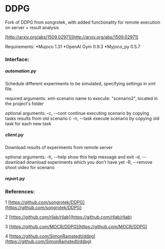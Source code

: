 # DDPG

Fork of DDPG from songrotek, with added functionality for remote execution on server + result analysis

[http://arxiv.org/abs/1509.02971](http://arxiv.org/abs/1509.02971)


Requirements:
*Mujoco 1.31
*OpenAI Gym 0.9.3
*Myjoco_py 0.5.7


### Interface:

##### automation.py

Schedule different experiments to be simulated, specifying settings in xml file.

required arguments:
  xml-scenario name to execute: "scenario2", located in the project's folder

optional arguments:
  -c, --cont      continue executing scenario by copying tasks results from old scenario c
  -n, --task      execute scenario by copying old task for each new task

##### client.py 

Download results of experiments from remote server 

optional arguments:
  -h, --help      show this help message and exit
  -d, --download  download experiments which you don't have yet
  -R, --remove    shoot video for scenario


##### report.py









### References:

1 [https://github.com/songrotek/DDPG](https://github.com/songrotek/DDPG)

2 [https://github.com/rllab/rllab](https://github.com/rllab/rllab)

3 [https://github.com/MOCR/DDPG](https://github.com/MOCR/DDPG)

4 [https://github.com/SimonRamstedt/ddpg](https://github.com/SimonRamstedt/ddpg)




